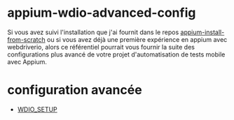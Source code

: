 # appium-wdio-advanced-config
Si vous avez suivi l'installation que j'ai fournit dans le repos [appium-install-from-scratch](https://github.com/rwralitera/appium-install-from-scratch) ou si vous avez déjà une première expérience en appium avec webdriverio, alors ce référentiel pourrait vous fournir la suite des configurations plus avancé de votre projet d'automatisation de tests mobile avec Appium.

# configuration avancée
- [WDIO_SETUP](./Docs/WDIO_SETUP.md)


